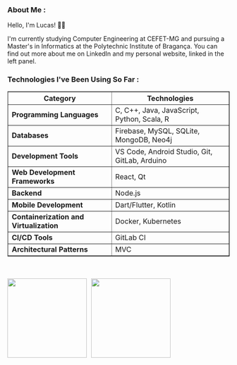 ### About Me :

Hello, I'm Lucas! 👨‍💻

I'm currently studying Computer Engineering at CEFET-MG and pursuing a Master's in Informatics at the Polytechnic Institute of Bragança. You can find out more about me on LinkedIn and my personal website, linked in the left panel.

### Technologies I've Been Using So Far :

<table border="1" cellpadding="10">
  <thead>
    <tr>
      <th>Category</th>
      <th>Technologies</th>
    </tr>
  </thead>
  <tbody>
    <tr>
      <td><strong>Programming Languages</strong></td>
      <td>C, C++, Java, JavaScript, Python, Scala, R</td>
    </tr>
    <tr>
      <td><strong>Databases</strong></td>
      <td>Firebase, MySQL, SQLite, MongoDB, Neo4j</td>
    </tr>
    <tr>
      <td><strong>Development Tools</strong></td>
      <td>VS Code, Android Studio, Git, GitLab, Arduino</td>
    </tr>
    <tr>
      <td><strong>Web Development Frameworks</strong></td>
      <td>React, Qt</td>
    </tr>
    <tr>
      <td><strong>Backend</strong></td>
      <td>Node.js</td>
    </tr>
    <tr>
      <td><strong>Mobile Development</strong></td>
      <td>Dart/Flutter, Kotlin</td>
    </tr>
    <tr>
      <td><strong>Containerization and Virtualization</strong></td>
      <td>Docker, Kubernetes</td>
    </tr>
    <tr>
      <td><strong>CI/CD Tools</strong></td>
      <td>GitLab CI</td>
    </tr>
    <tr>
      <td><strong>Architectural Patterns</strong></td>
      <td>MVC</td>
    </tr>
  </tbody>
</table>

</br>
</br>
<div style="display: flex; gap: 10px;">
  <img height="180em" src="https://github-readme-stats.vercel.app/api/top-langs/?username=lucasri-silva&layout=compact&theme=vision-friendly-dark&hide=MakeFile" />
  <img height="180em" src="https://github-readme-stats.vercel.app/api?username=lucasri-silva&count_private=true&show_icons=true&theme=vision-friendly-dark" />
</div>
